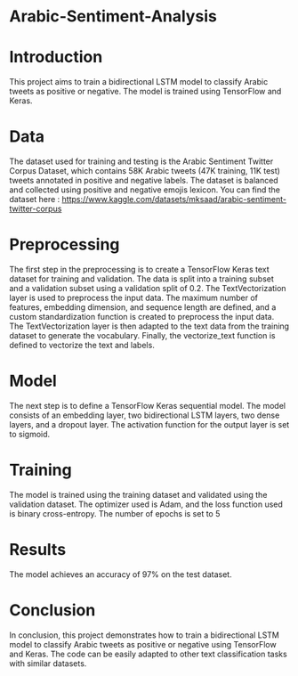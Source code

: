 # Arabic-Sentiment-Analysis
# Introduction
This project aims to train a bidirectional LSTM model to classify Arabic tweets as positive or negative. The model is trained using TensorFlow and Keras.
# Data
The dataset used for training and testing is the Arabic Sentiment Twitter Corpus Dataset, which contains 58K Arabic tweets (47K training, 11K test) tweets annotated in positive and negative labels. The dataset is balanced and collected using positive and negative emojis lexicon.
You can find the dataset here : https://www.kaggle.com/datasets/mksaad/arabic-sentiment-twitter-corpus
# Preprocessing
The first step in the preprocessing is to create a TensorFlow Keras text dataset for training and validation. The data is split into a training subset and a validation subset using a validation split of 0.2. The TextVectorization layer is used to preprocess the input data. The maximum number of features, embedding dimension, and sequence length are defined, and a custom standardization function is created to preprocess the input data. The TextVectorization layer is then adapted to the text data from the training dataset to generate the vocabulary. Finally, the vectorize_text function is defined to vectorize the text and labels.
# Model
The next step is to define a TensorFlow Keras sequential model. The model consists of an embedding layer, two bidirectional LSTM layers, two dense layers, and a dropout layer. The activation function for the output layer is set to sigmoid.

# Training
The model is trained using the training dataset and validated using the validation dataset. The optimizer used is Adam, and the loss function used is binary cross-entropy. The number of epochs is set to 5
# Results
The model achieves an accuracy of 97% on the test dataset.
# Conclusion
In conclusion, this project demonstrates how to train a bidirectional LSTM model to classify Arabic tweets as positive or negative using TensorFlow and Keras. The code can be easily adapted to other text classification tasks with similar datasets.
